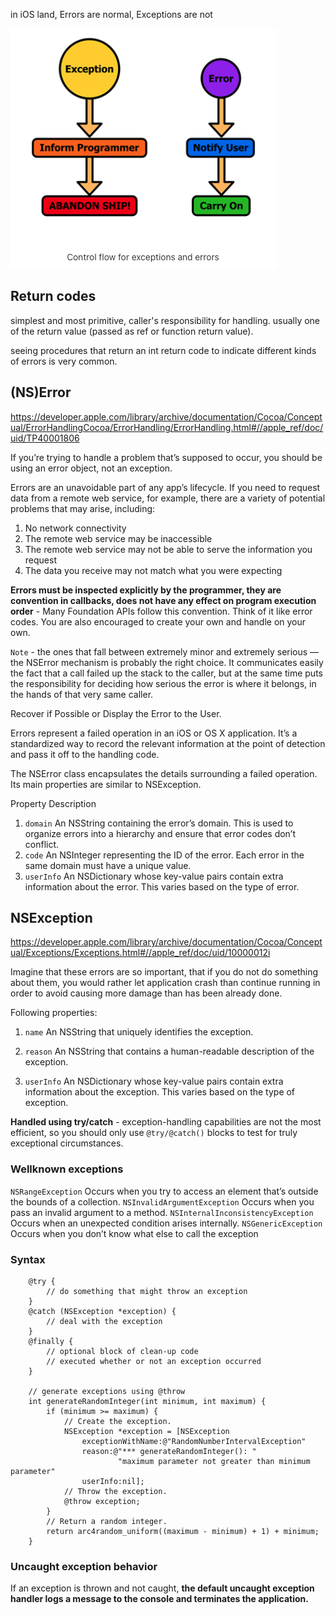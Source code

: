 

in iOS land, Errors are normal, Exceptions are not

![errors and exceptions](images/errorsandexceptions.png)

## Return codes

simplest and most primitive, caller's responsibility for handling. usually one of the return value (passed as ref or function return value).

seeing procedures that return an int return code to indicate different kinds of errors is very common.

## (NS)Error

https://developer.apple.com/library/archive/documentation/Cocoa/Conceptual/ErrorHandlingCocoa/ErrorHandling/ErrorHandling.html#//apple_ref/doc/uid/TP40001806

If you’re trying to handle a problem that’s supposed to occur, you should be using an error object, not an exception.

Errors are an unavoidable part of any app’s lifecycle. If you need to request data from a remote web service, for example, there are a variety of potential problems that may arise, including:

1. No network connectivity
2. The remote web service may be inaccessible
3. The remote web service may not be able to serve the information you request
4. The data you receive may not match what you were expecting


**Errors must be inspected explicitly by the programmer, they are convention in callbacks, does not have any effect on program execution order** - Many Foundation APIs follow this convention. Think of it like error codes. You are also encouraged to create your own and handle on your own.

`Note` - the ones that fall between extremely minor and extremely serious — the NSError mechanism is probably the right choice. It communicates easily the fact that a call failed up the stack to the caller, but at the same time puts the responsibility for deciding how serious the error is where it belongs, in the hands of that very same caller.

Recover if Possible or Display the Error to the User.

Errors represent a failed operation in an iOS or OS X application. It’s a standardized way to record the relevant information at the point of detection and pass it off to the handling code.

The NSError class encapsulates the details surrounding a failed operation. Its main properties are similar to NSException.

Property	Description
1. `domain`	An NSString containing the error’s domain. This is used to organize errors into a hierarchy and ensure that error codes don’t conflict.
2. `code`	An NSInteger representing the ID of the error. Each error in the same domain must have a unique value.
3. `userInfo`	An NSDictionary whose key-value pairs contain extra information about the error. This varies based on the type of error.

## NSException

https://developer.apple.com/library/archive/documentation/Cocoa/Conceptual/Exceptions/Exceptions.html#//apple_ref/doc/uid/10000012i

Imagine that these errors are so important, that if you do not do something about them, you would rather let application crash than continue running in order to avoid causing more damage than has been already done.

Following properties:
1. `name`	An NSString that uniquely identifies the exception.

2. `reason`	An NSString that contains a human-readable description of the exception.

3. `userInfo`	An NSDictionary whose key-value pairs contain extra information about the exception. This varies based on the type of exception.

**Handled using try/catch** - exception-handling capabilities are not the most efficient, so you should only use `@try/@catch()` blocks to test for truly exceptional circumstances.

### Wellknown exceptions

`NSRangeException`	Occurs when you try to access an element that’s outside the bounds of a collection.
`NSInvalidArgumentException`	Occurs when you pass an invalid argument to a method.
`NSInternalInconsistencyException`	Occurs when an unexpected condition arises internally.
`NSGenericException`	Occurs when you don’t know what else to call the exception

### Syntax

```objc
    @try {
        // do something that might throw an exception
    }
    @catch (NSException *exception) {
        // deal with the exception
    }
    @finally {
        // optional block of clean-up code
        // executed whether or not an exception occurred
    }

    // generate exceptions using @throw
    int generateRandomInteger(int minimum, int maximum) {
        if (minimum >= maximum) {
            // Create the exception. 
            NSException *exception = [NSException
                exceptionWithName:@"RandomNumberIntervalException"
                reason:@"*** generateRandomInteger(): "
                        "maximum parameter not greater than minimum parameter"
                userInfo:nil];
            // Throw the exception. 
            @throw exception;
        }
        // Return a random integer. 
        return arc4random_uniform((maximum - minimum) + 1) + minimum;
    }
```

### Uncaught exception behavior

If an exception is thrown and not caught, **the default uncaught exception handler logs a message to the console and terminates the application.**
